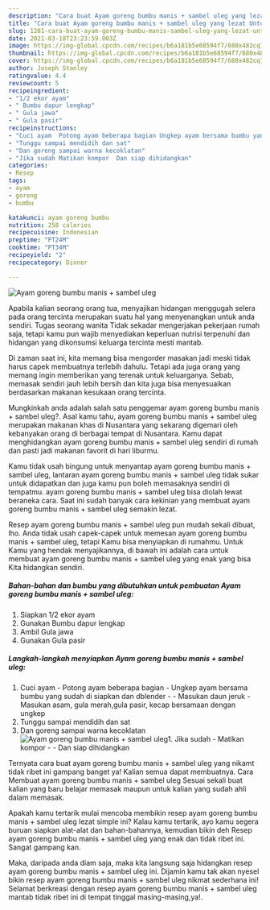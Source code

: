 ```yaml
---
description: "Cara buat Ayam goreng bumbu manis + sambel uleg yang lezat Untuk Jualan"
title: "Cara buat Ayam goreng bumbu manis + sambel uleg yang lezat Untuk Jualan"
slug: 1281-cara-buat-ayam-goreng-bumbu-manis-sambel-uleg-yang-lezat-untuk-jualan
date: 2021-03-18T23:23:59.003Z
image: https://img-global.cpcdn.com/recipes/b6a181b5e68594f7/680x482cq70/ayam-goreng-bumbu-manis-sambel-uleg-foto-resep-utama.jpg
thumbnail: https://img-global.cpcdn.com/recipes/b6a181b5e68594f7/680x482cq70/ayam-goreng-bumbu-manis-sambel-uleg-foto-resep-utama.jpg
cover: https://img-global.cpcdn.com/recipes/b6a181b5e68594f7/680x482cq70/ayam-goreng-bumbu-manis-sambel-uleg-foto-resep-utama.jpg
author: Joseph Stanley
ratingvalue: 4.4
reviewcount: 5
recipeingredient:
- "1/2 ekor ayam"
- " Bumbu dapur lengkap"
- " Gula jawa"
- " Gula pasir"
recipeinstructions:
- "Cuci ayam  Potong ayam beberapa bagian Ungkep ayam bersama bumbu yang sudah di siapkan dan dblender  Masukan daun jeruk  Masukan asam, gula merah,gula pasir, kecap bersamaan dengan ungkep"
- "Tunggu sampai mendidih dan sat"
- "Dan goreng sampai warna kecoklatan"
- "Jika sudah Matikan kompor  Dan siap dihidangkan"
categories:
- Resep
tags:
- ayam
- goreng
- bumbu

katakunci: ayam goreng bumbu 
nutrition: 258 calories
recipecuisine: Indonesian
preptime: "PT24M"
cooktime: "PT34M"
recipeyield: "2"
recipecategory: Dinner

---
```



![Ayam goreng bumbu manis + sambel uleg](https://img-global.cpcdn.com/recipes/b6a181b5e68594f7/680x482cq70/ayam-goreng-bumbu-manis-sambel-uleg-foto-resep-utama.jpg)

Apabila kalian seorang orang tua, menyajikan hidangan menggugah selera pada orang tercinta merupakan suatu hal yang menyenangkan untuk anda sendiri. Tugas seorang  wanita Tidak sekadar mengerjakan pekerjaan rumah saja, tetapi kamu pun wajib menyediakan keperluan nutrisi terpenuhi dan hidangan yang dikonsumsi keluarga tercinta mesti mantab.

Di zaman  saat ini, kita memang bisa mengorder masakan jadi meski tidak harus capek membuatnya terlebih dahulu. Tetapi ada juga orang yang memang ingin memberikan yang terenak untuk keluarganya. Sebab, memasak sendiri jauh lebih bersih dan kita juga bisa menyesuaikan berdasarkan makanan kesukaan orang tercinta. 



Mungkinkah anda adalah salah satu penggemar ayam goreng bumbu manis + sambel uleg?. Asal kamu tahu, ayam goreng bumbu manis + sambel uleg merupakan makanan khas di Nusantara yang sekarang digemari oleh kebanyakan orang di berbagai tempat di Nusantara. Kamu dapat menghidangkan ayam goreng bumbu manis + sambel uleg sendiri di rumah dan pasti jadi makanan favorit di hari liburmu.

Kamu tidak usah bingung untuk menyantap ayam goreng bumbu manis + sambel uleg, lantaran ayam goreng bumbu manis + sambel uleg tidak sukar untuk didapatkan dan juga kamu pun boleh memasaknya sendiri di tempatmu. ayam goreng bumbu manis + sambel uleg bisa diolah lewat beraneka cara. Saat ini sudah banyak cara kekinian yang membuat ayam goreng bumbu manis + sambel uleg semakin lezat.

Resep ayam goreng bumbu manis + sambel uleg pun mudah sekali dibuat, lho. Anda tidak usah capek-capek untuk memesan ayam goreng bumbu manis + sambel uleg, tetapi Kamu bisa menyiapkan di rumahmu. Untuk Kamu yang hendak menyajikannya, di bawah ini adalah cara untuk membuat ayam goreng bumbu manis + sambel uleg yang enak yang bisa Kita hidangkan sendiri.

<!--inarticleads1-->

##### Bahan-bahan dan bumbu yang dibutuhkan untuk pembuatan Ayam goreng bumbu manis + sambel uleg:

1. Siapkan 1/2 ekor ayam
1. Gunakan  Bumbu dapur lengkap
1. Ambil  Gula jawa
1. Gunakan  Gula pasir




<!--inarticleads2-->

##### Langkah-langkah menyiapkan Ayam goreng bumbu manis + sambel uleg:

1. Cuci ayam  - Potong ayam beberapa bagian - Ungkep ayam bersama bumbu yang sudah di siapkan dan dblender -  - Masukan daun jeruk  - Masukan asam, gula merah,gula pasir, kecap bersamaan dengan ungkep
1. Tunggu sampai mendidih dan sat
1. Dan goreng sampai warna kecoklatan
<img src="https://img-global.cpcdn.com/steps/6cfca54b909cfe35/160x128cq70/ayam-goreng-bumbu-manis-sambel-uleg-langkah-memasak-3-foto.jpg" alt="Ayam goreng bumbu manis + sambel uleg">1. Jika sudah - Matikan kompor -  - Dan siap dihidangkan




Ternyata cara buat ayam goreng bumbu manis + sambel uleg yang nikamt tidak ribet ini gampang banget ya! Kalian semua dapat membuatnya. Cara Membuat ayam goreng bumbu manis + sambel uleg Sesuai sekali buat kalian yang baru belajar memasak maupun untuk kalian yang sudah ahli dalam memasak.

Apakah kamu tertarik mulai mencoba membikin resep ayam goreng bumbu manis + sambel uleg lezat simple ini? Kalau kamu tertarik, ayo kamu segera buruan siapkan alat-alat dan bahan-bahannya, kemudian bikin deh Resep ayam goreng bumbu manis + sambel uleg yang enak dan tidak ribet ini. Sangat gampang kan. 

Maka, daripada anda diam saja, maka kita langsung saja hidangkan resep ayam goreng bumbu manis + sambel uleg ini. Dijamin kamu tak akan nyesel bikin resep ayam goreng bumbu manis + sambel uleg nikmat sederhana ini! Selamat berkreasi dengan resep ayam goreng bumbu manis + sambel uleg mantab tidak ribet ini di tempat tinggal masing-masing,ya!.

